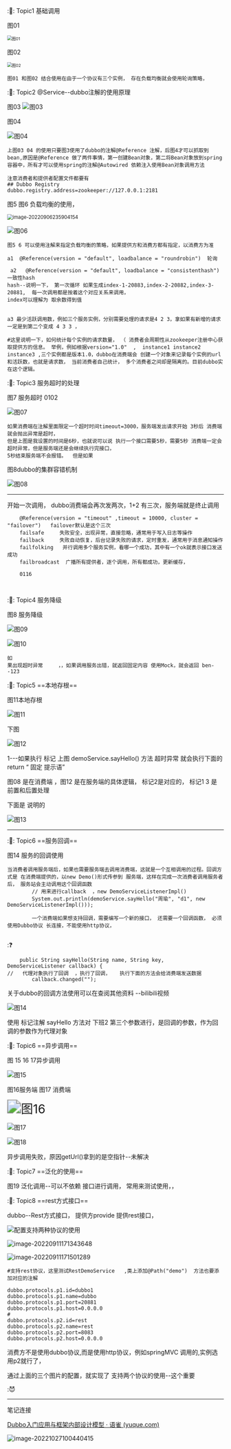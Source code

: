 ::flags::  Topic1  基础调用

图01

<img src="D:/音乐图片/typora图片/image-20220906232437058.png" alt="图01" style="zoom: 67%;" />

图02

<img src="D:/音乐图片/typora图片/image-20220906232513857.png" alt="图02" style="zoom:67%;" />

```
图01 和图02 结合使用在由于一个协议有三个实例， 存在负载均衡就会使用轮询策略，
```



::flags::  Topic2   @Service--dubbo注解的使用原理

图03 ![图03](D:/音乐图片/typora图片/image-20220906233309175.png)

图04

![图04](D:/音乐图片/typora图片/image-20220906233332987.png)

```
上图03 04 的使用只要图3使用了dubbo的注解@Reference 注解，后图4才可以抓取到bean,原因是@Reference 做了两件事情，第一创建Bean对象，第二将Bean对象放到spring容器中，所有才可以使用spring的注解@Autowired 依赖注入使用Bean对象调用方法
```

```properties
注意消费者和提供者配置文件都要有 
## Dubbo Registry
dubbo.registry.address=zookeeper://127.0.0.1:2181
```



图5   图6 负载均衡的使用，

<img src="D:/音乐图片/typora图片/image-20220906235904154.png" alt="image-20220906235904154" style="zoom:80%;" />

![图06](D:/音乐图片/typora图片/image-20220906235915810.png)



```
图5 6 可以使用注解来指定负载均衡的策略，如果提供方和消费方都有指定，以消费方为准

a1  @Reference(version = "default", loadbalance = "roundrobin")  轮询

 a2   @Reference(version = "default", loadbalance = "consistenthash") 一致性hash
hash--说明一下， 第一次循环 如果生成index-1-20883,index-2-20882,index-3-20881,  每一次调用都是按着这个对应关系来调用，
index可以理解为 取余数得到值


a3 最少活跃调用数，例如三个服务实例，分别需要处理的请求是4 2 3，拿如果有新增的请求一定是到第二个变成 4 3 3 ，

#这里说明一下，如何统计每个实例的请求数量， （ 消费者会周期性从zookeeper注册中心获取提供方的信息。 举例，例如根据version="1.0"  ,  instance1 instance2 instance3 ,三个实例都是版本1.0，dubbo在消费端会 创建一个对象来记录每个实例的url和活跃数，也就是请求数， 当前消费者自己统计， 多个消费者之间却是隔离的。目前dubbo实在这个逻辑。
```



::flags::  Topic3  服务超时的处理

图7 服务超时   0102

![图07](D:/音乐图片/typora图片/image-20220907192906258.png)

```
如果消费端在注解里面限定一个超时时间timeout=3000，服务端发出请求开始 3秒后 消费端就会抛出异常是超时，
但是上图是我设置的时间是6秒，也就说可以说 执行一个接口需要5秒，需要5秒 消费端一定会超时异常，但是服务端还是会继续执行完接口，
5秒结束服务端不会报错。  但是如果
```



图8dubbo的集群容错机制

![图08](D:/音乐图片/typora图片/image-20220907202131300.png)

----

开始一次调用， dubbo消费端会再次发两次，1+2 有三次，服务端就是终止调用

```
    @Reference(version = "timeout" ,timeout = 10000, cluster = "failover")   failover默认是这个三次
    failsafe     失败安全，出现异常，直接忽略，通常用于写入日志等操作
    failback     失败自动恢复，后台记录失败的请求，定时重发，通常用于消息通知操作
    failfolking   并行调用多个服务实例，看哪一个成功，其中有一个ok就表示接口发送成功
    failbroadcast  广播所有提供者，逐个调用，所有都成功，更新缓存，
    
    0116
    
    
```

::flags::  Topic4   服务降级

  图8 服务降级



![图09](D:/音乐图片/typora图片/image-20220907225657861.png)

![图10](D:/音乐图片/typora图片/image-20220907224846144.png)

```
如
果出现超时异常     ，，如果调用服务出错，就返回固定内容 使用Mock，就会返回 ben--123
```



::flags::  Topic5    ==本地存根==



图11本地存根

![图11](D:/音乐图片/typora图片/image-20220907224038816.png)



下图     

![图12](D:/音乐图片/typora图片/image-20220907225611310.png)

 1---如果执行 标记 上图 demoService.sayHello()  方法  超时异常  就会执行下面的     return   “ 固定 提示语”

图08  是在消费端 ，图12 是在服务端的具体逻辑，  标记2是对应的，  标记1  3 是 前置和后置处理







下面是  说明的 

![图13](D:/音乐图片/typora图片/image-20220907223913109.png)



---

::flags::  Topic6  ==服务回调==



图14 服务的回调使用

```
当消费者调用服务端后，如果也需要服务端去调用消费端，这就是一个互相调用的过程。回调方式是 在消费端提供的，以new Demo()形式传参到 服务端，这样在完成一次消费者调用服务者后， 服务站会主动调用这个回调函数
        // 用来进行callback  ，new DemoServiceListenerImpl()
        System.out.println(demoService.sayHello("周瑜", "d1", new DemoServiceListenerImpl())); 
        
        一个消费端如果想支持回调，需要编写一个新的接口， 还需要一个回调函数， 必须使用Dubbo协议 长连接，不能使用http协议，
        
```



::question:



```
    public String sayHello(String name, String key, DemoServiceListener callback) {
//   代理对象执行了回调  ，执行了回调，   执行下面的方法会给消费端发送数据
        callback.changed("");
```

   关于dubbo的回调方法使用可以在查阅其他资料 --bilibili视频



![图14](D:/音乐图片/typora图片/image-20220908202812735.png)

  使用 标记注解 sayHello 方法对 下班2 第三个参数进行，是回调的参数，作为回调的参数作为代理对象 



::flags::  Topic6  ==异步调用==

图 15  16 17异步调用

![图15](D:/音乐图片/typora图片/image-20220909002614791.png)

图16服务端  图17 消费端

<img src="D:/音乐图片/typora图片/image-20220909002724468.png" alt="图16" style="zoom:200%;" />

![图17](D:/音乐图片/typora图片/image-20220909002741102.png)



![图18](D:/音乐图片/typora图片/image-20220911103559882.png)



异步调用失败，原因getUrl()拿到的是空指针--未解决

::flags::  Topic7   ==泛化的使用==

图19 泛化调用--可以不依赖 接口进行调用， 常用来测试使用，，



::flags::  Topic8  ==rest方式接口==



dubbo--Rest方式接口， 提供方provide 提供rest接口，

![配置支持两种协议的使用](D:/音乐图片/typora图片/image-20220911170939099.png)

![image-20220911171343648](D:/音乐图片/typora图片/image-20220911171343648.png)

![image-20220911171501289](D:/音乐图片/typora图片/image-20220911171501289.png)

```
#支持rest协议，这里测试RestDemoService   ,类上添加@Path("demo")  方法也要添加对应的注解

dubbo.protocols.p1.id=dubbo1
dubbo.protocols.p1.name=dubbo
dubbo.protocols.p1.port=20881
dubbo.protocols.p1.host=0.0.0.0
#
dubbo.protocols.p2.id=rest
dubbo.protocols.p2.name=rest
dubbo.protocols.p2.port=8083
dubbo.protocols.p2.host=0.0.0.0
```



 消费方不是使用dubbo协议,而是使用http协议，例如springMVC 调用的,实例选用p2就行了，

通过上面的三个图片的配置，就实现了 支持两个协议的使用--这个重要

::smiling_imp:



------







笔记连接

[Dubbo入门应用与框架内部设计模型 · 语雀 (yuque.com)](https://www.yuque.com/renyong-jmovm/dadudu/vxhmyy)

![image-20221027100440415](D:\音乐图片\typora图片/image-20221027100440415.png)